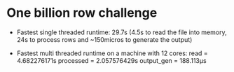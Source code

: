 # One billion row challenge

* Fastest single threaded runtime: 29.7s (4.5s to read the file into memory, 24s to process rows and ~150micros to generate the output)

* Fastest multi threaded runtime on a machine with 12 cores: read = 4.682276171s processed = 2.057576429s output_gen = 188.113µs
